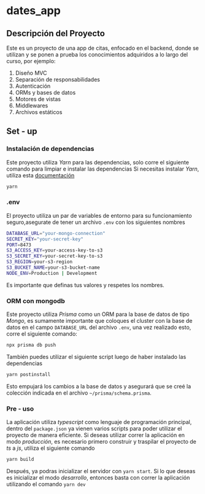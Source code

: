 # dates_app

## Descripción del Proyecto

Este es un proyecto de una app de citas, enfocado en el backend, donde se utilizan y se ponen a prueba los conocimientos adquiridos a lo largo del curso,
por ejemplo:

1. Diseño MVC
2. Separación de responsabilidades
3. Autenticación
4. ORMs y bases de datos
5. Motores de vistas
6. Middlewares
7. Archivos estáticos

## Set - up

### Instalación de dependencias

Este proyecto utiliza _Yarn_ para las dependencias, solo corre el siguiente comando para limpiar e instalar las dependencias
Si necesitas instalar _Yarn_, utiliza esta [documentación](https://yarnpkg.com/getting-started/install)

```bash
yarn
```

### .env

El proyecto utiliza un par de variables de entorno para su funcionamiento seguro,asegurate de tener un archivo `.env` con los siguientes nombres

```bash
DATABASE_URL="your-mongo-connection"
SECRET_KEY="your-secret-key"
PORT=8473
S3_ACCESS_KEY=your-access-key-to-s3
S3_SECRET_KEY=your-secret-key-to-s3
S3_REGION=your-s3-region
S3_BUCKET_NAME=your-s3-bucket-name
NODE_ENV=Production | Development
```

Es importante que definas tus valores y respetes los nombres.

### ORM con mongodb

Este proyecto utiliza _Prisma_ como un ORM para la base de datos de tipo _Mongo_, es sumamente importante que coloques el cluster con la base de datos en el campo `DATABASE_URL` del archivo `.env`, una vez realizado esto, corre el siguiente comando:

```bash
npx prisma db push
```

También puedes utilizar el siguiente script luego de haber instalado las dependencias

```bash
yarn postinstall
```

Esto empujará los cambios a la base de datos y asegurará que se creé la colección indicada en el archivo `~/prisma/schema.prisma`.

### Pre - uso

La aplicación utiliza _typescript_ como lenguaje de programación principal, dentro del `package.json` ya vienen varios scripts para poder utilizar el proyecto de manera eficiente. Si deseas utilizar correr la aplicación en modo _producción_, es necesario primero construir y traspilar el proyecto de _ts_ a _js_, utiliza el siguiente comando

```bash
yarn build
```

Después, ya podras inicializar el servidor con `yarn start`.
Si lo que deseas es inicializar el modo _desarrollo_, entonces basta con correr la aplicación utilizando el comando `yarn dev`
